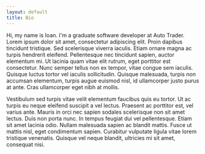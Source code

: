 ```yaml
---
layout: default
title: Bio
---
```

Hi, my name is Ioan. I'm a graduate software developer at Auto Trader. Lorem ipsum dolor sit amet, consectetur adipiscing elit. Proin dapibus tincidunt tristique. Sed scelerisque viverra iaculis. Etiam ornare magna ac turpis hendrerit eleifend. Pellentesque nec tincidunt sapien, auctor elementum mi. Ut lacinia quam vitae elit rutrum, eget porttitor est consectetur. Nunc semper tellus non ex tempor, vitae congue sem iaculis. Quisque luctus tortor vel iaculis sollicitudin. Quisque malesuada, turpis non accumsan elementum, turpis augue euismod nisl, id ullamcorper justo purus at ante. Cras ullamcorper eget nibh at mollis.

Vestibulum sed turpis vitae velit elementum faucibus quis eu tortor. Ut ac turpis eu neque eleifend suscipit a vel lectus. Praesent ac porttitor est, vel varius ante. Mauris in orci nec sapien sodales scelerisque non sit amet lectus. Duis non porta nunc. In tempus feugiat dui vel pellentesque. Etiam sit amet lacinia odio. Nullam malesuada sapien ac blandit mattis. Fusce ut mattis nisl, eget condimentum sapien. Curabitur vulputate ligula vitae lorem tristique venenatis. Quisque vel neque blandit, ultricies mi sit amet, consequat nisi.